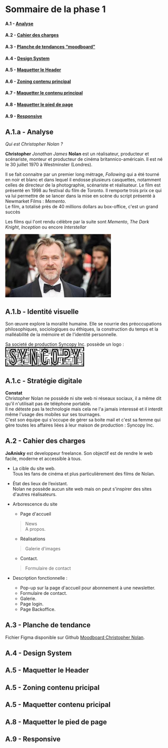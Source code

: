 # Sommaire de la phase 1 

#### A.1 - [Analyse](##A.1.a)
#### A.2 - [Cahier des charges](##A.2)
#### A.3 - [Planche de tendances “moodboard”](##A.3)
#### A.4 - [Design System](##A.4)
#### A.5 - [Maquetter le Header](##A.5)
#### A.6 - [Zoning contenu principal](##A.6)
#### A.7 - [Maquetter le contenu principal](##A.7)
#### A.8 - [Maquetter le pied de page](##A.8)
#### A.9 - [Responsive](##A.9)

## A.1.a - Analyse
_Qui est Christopher Nolan ?_

**Christopher** _Jonathan James_ **Nolan** est un réalisateur, producteur et scénariste, monteur et producteur de cinéma britannico-américain.
Il est né le 30 juillet 1970 à Westminster (Londres).

Il se fait connaitre par un premier long métrage, *Following* qui a été tourné en noir et blanc et dans lequel il endosse plusieurs casquettes, notamment celles de directeur de la photographie, scénariste et réalisateur.
Le film est présenté en 1998 au festival du film de Toronto. 
Il remporte trois prix ce qui va lui permettre de se lancer dans la mise en scène du script présenté à Newmarket Films : _Memento_.  
Le film, a totalisé près de 40 millions dollars au box-office, c'est un grand succès

Les films qui l'ont rendu célèbre par la suite sont _Memento_, _The Dark Knight_, _Inception_ ou encore _Interstellar_

![Christopher Nolan réalisateur](images/Christopher-Nolan.jpg)

## A.1.b - Identité visuelle
Son œuvre explore la moralité humaine. Elle se nourrie des préoccupations philosophiques, sociologiques ou éthiques, la construction du temps et la malléabilité de la mémoire et de l'identité personnelle.  

Sa societé de production Syncopy Inc. possède un logo :  
![Syncopy inc.](images/syncopy.jpg)

## A.1.c - Stratégie digitale
**Constat**   
Christopher Nolan ne possède ni site web ni réseaux sociaux, il a même dit qu'il n'utilisait pas de téléphone portable.   
Il ne déteste pas la technologie mais cela ne l'a jamais interessé et il interdit même l'usage des mobiles sur ses tournages.  
C'est son équipe qui s'occupe de gérer sa boite mail et c'est sa femme qui gère toutes les affaires liées à leur maison de production : Syncopy Inc.

## A.2 - Cahier des charges

**JoAnisky** est developpeur freelance. Son objectif est de rendre le web facile, moderne et accessible à tous.

- La cible du site web.  
  Tous les fans de cinéma et plus particulièrement des films de Nolan.

- État des lieux de l’existant.  
  Nolan ne possède aucun site web mais on peut s'inspirer des sites d'autres réalisateurs.

- Arborescence du site
  - Page d'accueil 
  > News  
  > A propos.
  - Réalisations 
  > Galerie d'images
  - Contact.
  > Formulaire de contact
- Description fonctionnelle : 
  - Pop-up sur la page d'accueil pour abonnement à une newsletter.
  - Formulaire de contact.
  - Galerie.
  - Page login.
  - Page Backoffice.
  
## A.3 - Planche de tendance
Fichier Figma disponible sur Github [Moodboard Christopher Nolan](https://github.com/JoAnisky/andy_warhol_reflexion/blob/main/moodboard.fig "Moodboard Christopher Nolan").

## A.4 - Design System

## A.5 - Maquetter le Header

## A.5 - Zoning contenu pricipal

## A.5 - Maquetter contenu pricipal

## A.8 - Maquetter le pied de page

## A.9 - Responsive